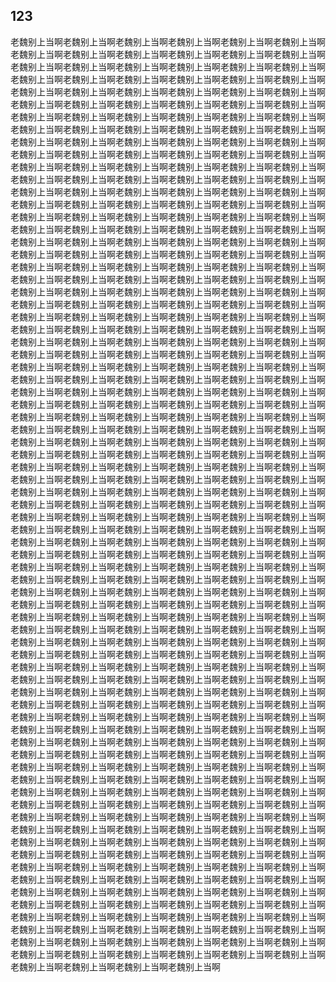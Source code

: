 ## 123

老魏别上当啊老魏别上当啊老魏别上当啊老魏别上当啊老魏别上当啊老魏别上当啊老魏别上当啊老魏别上当啊老魏别上当啊老魏别上当啊老魏别上当啊老魏别上当啊老魏别上当啊老魏别上当啊老魏别上当啊老魏别上当啊老魏别上当啊老魏别上当啊老魏别上当啊老魏别上当啊老魏别上当啊老魏别上当啊老魏别上当啊老魏别上当啊老魏别上当啊老魏别上当啊老魏别上当啊老魏别上当啊老魏别上当啊老魏别上当啊老魏别上当啊老魏别上当啊老魏别上当啊老魏别上当啊老魏别上当啊老魏别上当啊老魏别上当啊老魏别上当啊老魏别上当啊老魏别上当啊老魏别上当啊老魏别上当啊老魏别上当啊老魏别上当啊老魏别上当啊老魏别上当啊老魏别上当啊老魏别上当啊老魏别上当啊老魏别上当啊老魏别上当啊老魏别上当啊老魏别上当啊老魏别上当啊老魏别上当啊老魏别上当啊老魏别上当啊老魏别上当啊老魏别上当啊老魏别上当啊老魏别上当啊老魏别上当啊老魏别上当啊老魏别上当啊老魏别上当啊老魏别上当啊老魏别上当啊老魏别上当啊老魏别上当啊老魏别上当啊老魏别上当啊老魏别上当啊老魏别上当啊老魏别上当啊老魏别上当啊老魏别上当啊老魏别上当啊老魏别上当啊老魏别上当啊老魏别上当啊老魏别上当啊老魏别上当啊老魏别上当啊老魏别上当啊老魏别上当啊老魏别上当啊老魏别上当啊老魏别上当啊老魏别上当啊老魏别上当啊老魏别上当啊老魏别上当啊老魏别上当啊老魏别上当啊老魏别上当啊老魏别上当啊老魏别上当啊老魏别上当啊老魏别上当啊老魏别上当啊老魏别上当啊老魏别上当啊老魏别上当啊老魏别上当啊老魏别上当啊老魏别上当啊老魏别上当啊老魏别上当啊老魏别上当啊老魏别上当啊老魏别上当啊老魏别上当啊老魏别上当啊老魏别上当啊老魏别上当啊老魏别上当啊老魏别上当啊老魏别上当啊老魏别上当啊老魏别上当啊老魏别上当啊老魏别上当啊老魏别上当啊老魏别上当啊老魏别上当啊老魏别上当啊老魏别上当啊老魏别上当啊老魏别上当啊老魏别上当啊老魏别上当啊老魏别上当啊老魏别上当啊老魏别上当啊老魏别上当啊老魏别上当啊老魏别上当啊老魏别上当啊老魏别上当啊老魏别上当啊老魏别上当啊老魏别上当啊老魏别上当啊老魏别上当啊老魏别上当啊老魏别上当啊老魏别上当啊老魏别上当啊老魏别上当啊老魏别上当啊老魏别上当啊老魏别上当啊老魏别上当啊老魏别上当啊老魏别上当啊老魏别上当啊老魏别上当啊老魏别上当啊老魏别上当啊老魏别上当啊老魏别上当啊老魏别上当啊老魏别上当啊老魏别上当啊老魏别上当啊老魏别上当啊老魏别上当啊老魏别上当啊老魏别上当啊老魏别上当啊老魏别上当啊老魏别上当啊老魏别上当啊老魏别上当啊老魏别上当啊老魏别上当啊老魏别上当啊老魏别上当啊老魏别上当啊老魏别上当啊老魏别上当啊老魏别上当啊老魏别上当啊老魏别上当啊老魏别上当啊老魏别上当啊老魏别上当啊老魏别上当啊老魏别上当啊老魏别上当啊老魏别上当啊老魏别上当啊老魏别上当啊老魏别上当啊老魏别上当啊老魏别上当啊老魏别上当啊老魏别上当啊老魏别上当啊老魏别上当啊老魏别上当啊老魏别上当啊老魏别上当啊老魏别上当啊老魏别上当啊老魏别上当啊老魏别上当啊老魏别上当啊老魏别上当啊老魏别上当啊老魏别上当啊老魏别上当啊老魏别上当啊老魏别上当啊老魏别上当啊老魏别上当啊老魏别上当啊老魏别上当啊老魏别上当啊老魏别上当啊老魏别上当啊老魏别上当啊老魏别上当啊老魏别上当啊老魏别上当啊老魏别上当啊老魏别上当啊老魏别上当啊老魏别上当啊老魏别上当啊老魏别上当啊老魏别上当啊老魏别上当啊老魏别上当啊老魏别上当啊老魏别上当啊老魏别上当啊老魏别上当啊老魏别上当啊老魏别上当啊老魏别上当啊老魏别上当啊老魏别上当啊老魏别上当啊老魏别上当啊老魏别上当啊老魏别上当啊老魏别上当啊老魏别上当啊老魏别上当啊老魏别上当啊老魏别上当啊老魏别上当啊老魏别上当啊老魏别上当啊老魏别上当啊老魏别上当啊老魏别上当啊老魏别上当啊老魏别上当啊老魏别上当啊老魏别上当啊老魏别上当啊老魏别上当啊老魏别上当啊老魏别上当啊老魏别上当啊老魏别上当啊老魏别上当啊老魏别上当啊老魏别上当啊老魏别上当啊老魏别上当啊老魏别上当啊老魏别上当啊老魏别上当啊老魏别上当啊老魏别上当啊老魏别上当啊老魏别上当啊老魏别上当啊老魏别上当啊老魏别上当啊老魏别上当啊老魏别上当啊老魏别上当啊老魏别上当啊老魏别上当啊老魏别上当啊老魏别上当啊老魏别上当啊老魏别上当啊老魏别上当啊老魏别上当啊老魏别上当啊老魏别上当啊老魏别上当啊老魏别上当啊老魏别上当啊老魏别上当啊老魏别上当啊老魏别上当啊老魏别上当啊老魏别上当啊老魏别上当啊老魏别上当啊老魏别上当啊老魏别上当啊老魏别上当啊老魏别上当啊老魏别上当啊老魏别上当啊老魏别上当啊老魏别上当啊老魏别上当啊老魏别上当啊老魏别上当啊老魏别上当啊老魏别上当啊老魏别上当啊老魏别上当啊老魏别上当啊老魏别上当啊老魏别上当啊老魏别上当啊老魏别上当啊老魏别上当啊老魏别上当啊老魏别上当啊老魏别上当啊老魏别上当啊老魏别上当啊老魏别上当啊老魏别上当啊老魏别上当啊老魏别上当啊老魏别上当啊老魏别上当啊老魏别上当啊老魏别上当啊老魏别上当啊老魏别上当啊老魏别上当啊老魏别上当啊老魏别上当啊老魏别上当啊老魏别上当啊老魏别上当啊老魏别上当啊老魏别上当啊老魏别上当啊老魏别上当啊老魏别上当啊老魏别上当啊老魏别上当啊老魏别上当啊老魏别上当啊老魏别上当啊老魏别上当啊老魏别上当啊老魏别上当啊老魏别上当啊老魏别上当啊老魏别上当啊老魏别上当啊老魏别上当啊老魏别上当啊老魏别上当啊老魏别上当啊老魏别上当啊老魏别上当啊老魏别上当啊老魏别上当啊老魏别上当啊老魏别上当啊老魏别上当啊老魏别上当啊老魏别上当啊老魏别上当啊老魏别上当啊老魏别上当啊老魏别上当啊老魏别上当啊老魏别上当啊老魏别上当啊老魏别上当啊老魏别上当啊老魏别上当啊老魏别上当啊老魏别上当啊老魏别上当啊老魏别上当啊老魏别上当啊老魏别上当啊老魏别上当啊老魏别上当啊老魏别上当啊老魏别上当啊老魏别上当啊老魏别上当啊老魏别上当啊老魏别上当啊老魏别上当啊老魏别上当啊老魏别上当啊老魏别上当啊老魏别上当啊老魏别上当啊老魏别上当啊老魏别上当啊老魏别上当啊老魏别上当啊老魏别上当啊老魏别上当啊老魏别上当啊老魏别上当啊老魏别上当啊老魏别上当啊老魏别上当啊老魏别上当啊老魏别上当啊老魏别上当啊老魏别上当啊老魏别上当啊老魏别上当啊老魏别上当啊老魏别上当啊老魏别上当啊老魏别上当啊老魏别上当啊老魏别上当啊老魏别上当啊老魏别上当啊老魏别上当啊老魏别上当啊老魏别上当啊老魏别上当啊老魏别上当啊老魏别上当啊老魏别上当啊老魏别上当啊老魏别上当啊老魏别上当啊老魏别上当啊老魏别上当啊老魏别上当啊老魏别上当啊老魏别上当啊
